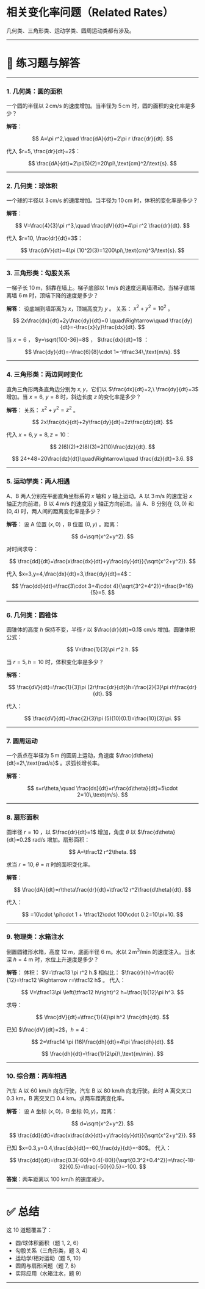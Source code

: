 # **相关变化率问题（Related Rates）** 
几何类、三角形类、运动学类、圆周运动类都有涉及。

---

# 📘 练习题与解答

---

### 1. 几何类：圆的面积

一个圆的半径以 $2\,\text{cm/s}$ 的速度增加。当半径为 $5\,\text{cm}$ 时，圆的面积的变化率是多少？

**解答**：

$$
A=\pi r^2,\quad \frac{dA}{dt}=2\pi r \frac{dr}{dt}.
$$

代入 $r=5, \frac{dr}{dt}=2$：

$$
\frac{dA}{dt}=2\pi(5)(2)=20\pi\,\text{cm}^2/\text{s}.
$$

---

### 2. 几何类：球体积

一个球的半径以 $3\,\text{cm/s}$ 的速度增加。当半径为 $10\,\text{cm}$ 时，体积的变化率是多少？

**解答**：

$$
V=\frac{4}{3}\pi r^3,\quad \frac{dV}{dt}=4\pi r^2 \frac{dr}{dt}.
$$

代入 $r=10, \frac{dr}{dt}=3$：

$$
\frac{dV}{dt}=4\pi (10^2)(3)=1200\pi\,\text{cm}^3/\text{s}.
$$

---

### 3. 三角形类：勾股关系

一梯子长 $10\,\text{m}$，斜靠在墙上。梯子底部以 $1\,\text{m/s}$ 的速度远离墙滑动。当梯子底端离墙 $6\,\text{m}$ 时，顶端下降的速度是多少？

**解答**：
设底端到墙距离为 $x$，顶端高度为 $y$ 。
关系： $x^2+y^2=10^2$ 。

$$
2x\frac{dx}{dt}+2y\frac{dy}{dt}=0 \quad\Rightarrow\quad \frac{dy}{dt}=-\frac{x}{y}\frac{dx}{dt}.
$$

当 $x=6$ ， $y=\sqrt{100-36}=8$ ， $\frac{dx}{dt}=1$ ：

$$
\frac{dy}{dt}=-\frac{6}{8}\cdot 1=-\tfrac34\,\text{m/s}.
$$

---

### 4. 三角形类：两边同时变化

直角三角形两条直角边分别为 $x,y$，它们以 $\frac{dx}{dt}=2,\ \frac{dy}{dt}=3$ 增加。当 $x=6,\ y=8$ 时，斜边长度 $z$ 的变化率是多少？

**解答**：
关系： $x^2+y^2=z^2$ 。

$$
2x\frac{dx}{dt}+2y\frac{dy}{dt}=2z\frac{dz}{dt}.
$$

代入 $x=6, y=8, z=10$：

$$
2(6)(2)+2(8)(3)=2(10)\frac{dz}{dt}.
$$

$$
24+48=20\frac{dz}{dt}\quad\Rightarrow\quad \frac{dz}{dt}=3.6.
$$

---

### 5. 运动学类：两人相遇

A、B 两人分别在平面直角坐标系的 $x$ 轴和 $y$ 轴上运动。A 以 $3\,\text{m/s}$ 的速度沿 $x$ 轴正方向前进，B 以 $4\,\text{m/s}$ 的速度沿 $y$ 轴正方向前进。当 A、B 分别在 $(3,0)$ 和 $(0,4)$ 时，两人间的距离变化率是多少？

**解答**：
设 A 位置 $(x,0)$ ，B 位置 $(0,y)$ 。距离：

$$
d=\sqrt{x^2+y^2}.
$$

对时间求导：

$$
\frac{dd}{dt}=\frac{x\frac{dx}{dt}+y\frac{dy}{dt}}{\sqrt{x^2+y^2}}.
$$

代入 $x=3,y=4,\frac{dx}{dt}=3,\frac{dy}{dt}=4$：

$$
\frac{dd}{dt}=\frac{3\cdot 3+4\cdot 4}{\sqrt{3^2+4^2}}=\frac{9+16}{5}=5.
$$

---

### 6. 几何类：圆锥体

圆锥体的高度 $h$ 保持不变，半径 $r$ 以 $\frac{dr}{dt}=0.1$ cm/s 增加。圆锥体积公式：

$$
V=\frac{1}{3}\pi r^2 h.
$$

当 $r=5,h=10$ 时，体积变化率是多少？

**解答**：

$$
\frac{dV}{dt}=\frac{1}{3}\pi (2r\frac{dr}{dt})h=\frac{2}{3}\pi rh\frac{dr}{dt}.
$$

代入：

$$
\frac{dV}{dt}=\frac{2}{3}\pi (5)(10)(0.1)=\frac{10}{3}\pi.
$$

---

### 7. 圆周运动

一个质点在半径为 $5\,\text{m}$ 的圆周上运动，角速度 $\frac{d\theta}{dt}=2\,\text{rad/s}$ 。求弧长增长率。

**解答**：

$$
s=r\theta,\quad \frac{ds}{dt}=r\frac{d\theta}{dt}=5\cdot 2=10\,\text{m/s}.
$$

---

### 8. 扇形面积

圆半径 $r=10$ ，以 $\frac{dr}{dt}=1$ 增加，角度 $\theta$ 以 $\frac{d\theta}{dt}=0.2$ rad/s 增加。扇形面积：

$$
A=\tfrac12 r^2\theta.
$$

求当 $r=10,\theta=\pi$ 时的面积变化率。

**解答**：

$$
\frac{dA}{dt}=r\theta\frac{dr}{dt}+\tfrac12 r^2\frac{d\theta}{dt}.
$$

代入：

$$
=10\cdot \pi\cdot 1 + \tfrac12\cdot 100\cdot 0.2=10\pi+10.
$$

---

### 9. 物理类：水箱注水

倒置圆锥形水箱，高度 $12$ m，底面半径 $6$ m。水以 $2\,\text{m}^3/\text{min}$ 的速度注入。当水深 $h=4$ m 时，水位上升速度是多少？

**解答**：
体积： $V=\tfrac13 \pi r^2 h.$
相似比： $\frac{r}{h}=\frac{6}{12}=\frac12 \Rightarrow r=\tfrac12 h$ 。
代入：

$$
V=\tfrac13\pi \left(\tfrac12 h\right)^2 h=\tfrac{1}{12}\pi h^3.
$$

求导：

$$
\frac{dV}{dt}=\tfrac{1}{4}\pi h^2 \frac{dh}{dt}.
$$

已知 $\frac{dV}{dt}=2$，$h=4$：

$$
2=\tfrac14 \pi (16)\frac{dh}{dt}=4\pi \frac{dh}{dt}.
$$

$$
\frac{dh}{dt}=\frac{1}{2\pi}\,\text{m/min}.
$$

---

### 10. 综合题：两车相遇

汽车 A 以 $60$ km/h 向东行驶，汽车 B 以 $80$ km/h 向北行驶。此时 A 离交叉口 0.3 km，B 离交叉口 0.4 km。求两车距离变化率。

**解答**：
设 A 坐标 $(x,0)$，B 坐标 $(0,y)$，距离：

$$
d=\sqrt{x^2+y^2}.
$$

$$
\frac{dd}{dt}=\frac{x\frac{dx}{dt}+y\frac{dy}{dt}}{\sqrt{x^2+y^2}}.
$$

已知 $x=0.3,y=0.4,\frac{dx}{dt}=-60,\frac{dy}{dt}=-80$。
代入：

$$
\frac{dd}{dt}=\frac{0.3(-60)+0.4(-80)}{\sqrt{0.3^2+0.4^2}}=\frac{-18-32}{0.5}=\frac{-50}{0.5}=-100.
$$

**答案**：两车距离以 $100$ km/h 的速度减少。

---

# ✅ 总结

这 10 道题覆盖了：

* 圆/球体积面积（题 1, 2, 6）
* 勾股关系（三角形类，题 3, 4）
* 运动学/相对运动（题 5, 10）
* 圆周与扇形问题（题 7, 8）
* 实际应用（水箱注水，题 9）

---


